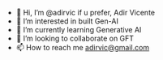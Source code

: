 - 👋 Hi, I’m @adirvic if u prefer, Adir Vicente
- 👀 I’m interested in built Gen-AI
- 🌱 I’m currently learning Generative AI
- 💞️ I’m looking to collaborate on GFT
- 📫 How to reach me adirvic@gmail.com

<!---
adirvic/adirvic is a ✨ special ✨ repository because its `README.md` (this file) appears on your GitHub profile.
You can click the Preview link to take a look at your changes.
--->
